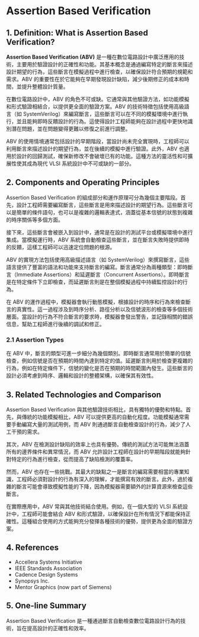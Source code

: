 # Assertion Based Verification

## 1. Definition: What is **Assertion Based Verification**?
**Assertion Based Verification (ABV)** 是一種在數位電路設計中廣泛應用的技術，主要用於驗證設計的正確性和功能。其基本概念是通過編寫特定的斷言來描述設計期望的行為，這些斷言在模擬過程中進行檢查，以確保設計符合預期的規範和需求。ABV 的重要性在於它能夠在早期發現設計缺陷，減少後期修正的成本和時間，並提升整體設計質量。

在數位電路設計中，ABV 的角色不可或缺。它通常與其他驗證方法，如功能模擬和形式驗證相結合，以提供更全面的驗證方案。ABV 的技術特徵包括使用高級語言（如 SystemVerilog）來編寫斷言，這些斷言可以在不同的模擬環境中進行執行，並且能夠即時反饋設計的行為。這使得設計工程師能夠在設計過程中更快地識別潛在問題，並在問題變得更難以修復之前進行調整。

ABV 的使用情境通常包括設計的早期階段，當設計尚未完全實現時，工程師可以利用斷言來描述設計的期望行為，並在後續的模擬中進行驗證。此外，ABV 也適用於設計的回歸測試，確保新修改不會破壞已有的功能。這種方法的靈活性和可擴展性使其成為現代 VLSI 系統設計中不可或缺的一部分。

## 2. Components and Operating Principles
Assertion Based Verification 的組成部分和運作原理可分為幾個主要階段。首先，設計工程師需要編寫斷言，這些斷言是用來描述設計的期望行為。這些斷言可以是簡單的條件語句，也可以是複雜的邏輯表達式，涵蓋從基本信號的狀態到複雜的時序關係等多個方面。

接下來，這些斷言會被嵌入到設計中，通常是在設計的測試平台或模擬環境中進行集成。當模擬運行時，ABV 系統會自動檢查這些斷言，並在斷言失敗時提供即時的反饋，這樣工程師可以迅速定位問題的根源。

ABV 的實現方法包括使用高級描述語言（如 SystemVerilog）來撰寫斷言，這些語言提供了豐富的語法和功能來支持斷言的編寫。斷言通常分為兩種類型：即時斷言（Immediate Assertions）和延遲斷言（Concurrent Assertions）。即時斷言是在特定條件下立即檢查，而延遲斷言則是在整個模擬過程中持續監控設計的行為。

在 ABV 的運作過程中，模擬器會執行動態模擬，根據設計的時序和行為來檢查斷言的真實性。這一過程涉及到時序分析、路徑分析以及信號波形的檢查等多個技術層面。當設計的行為不符合斷言的要求時，模擬器會發出警告，並記錄相關的錯誤信息，幫助工程師進行後續的調試和修正。

### 2.1 Assertion Types
在 ABV 中，斷言的類型可進一步細分為幾個類別。即時斷言通常用於簡單的信號檢查，例如信號是否在預期的時間內達到特定的值。延遲斷言則用於檢查更複雜的行為，例如在特定條件下，信號的變化是否在預期的時間範圍內發生。這些斷言的設計必須考慮到時序、邏輯和設計的整體架構，以確保其有效性。

## 3. Related Technologies and Comparison
Assertion Based Verification 與其他驗證技術相比，具有獨特的優勢和特點。首先，與傳統的功能模擬相比，ABV 可以提供更高的自動化程度。功能模擬通常需要手動編寫大量的測試用例，而 ABV 則通過斷言自動檢查設計的行為，減少了人工干預的需求。

其次，ABV 在檢測設計缺陷的效率上也具有優勢。傳統的測試方法可能無法涵蓋所有的邊界條件和異常情況，而 ABV 允許設計工程師在設計的早期階段就能夠針對特定的行為進行檢查，從而提高了缺陷檢測的覆蓋率。

然而，ABV 也存在一些挑戰。其最大的缺點之一是斷言的編寫需要相當的專業知識，工程師必須對設計的行為有深入的理解，才能撰寫有效的斷言。此外，過於複雜的斷言可能會導致模擬性能的下降，因為模擬器需要額外的計算資源來檢查這些斷言。

在實際應用中，ABV 常與其他技術結合使用。例如，在一個大型的 VLSI 系統設計中，工程師可能會結合 ABV 和形式驗證，以確保設計在所有情況下都能保持正確性。這種組合使用的方式能夠充分發揮各種技術的優勢，提供更為全面的驗證方案。

## 4. References
- Accellera Systems Initiative
- IEEE Standards Association
- Cadence Design Systems
- Synopsys Inc.
- Mentor Graphics (now part of Siemens)

## 5. One-line Summary
Assertion Based Verification 是一種通過斷言自動檢查數位電路設計行為的技術，旨在提高設計的正確性和效率。